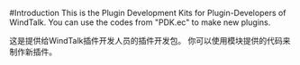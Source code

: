 #Introduction
This is the Plugin Development Kits for Plugin-Developers of WindTalk.
You can use the codes from "PDK.ec" to make new plugins.

这是提供给WindTalk插件开发人员的插件开发包。
你可以使用模块提供的代码来制作新插件。
